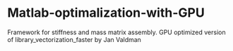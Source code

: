 # Matlab-optimalization-with-GPU
Framework for stiffness and mass matrix assembly. GPU optimized version of  library_vectorization_faster by Jan Valdman
